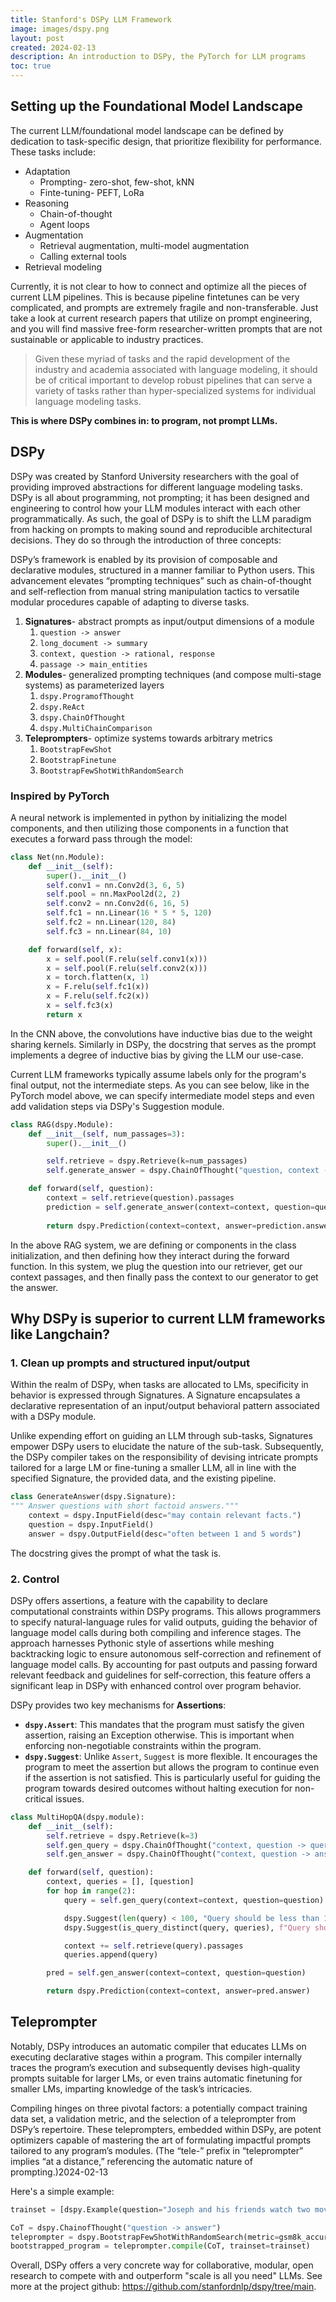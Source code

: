 ```yaml
---
title: Stanford's DSPy LLM Framework
image: images/dspy.png
layout: post
created: 2024-02-13
description: An introduction to DSPy, the PyTorch for LLM programs
toc: true
---
```


## Setting up the Foundational Model Landscape
The current LLM/foundational model landscape can be defined by dedication to task-specific design, that prioritize flexibility for performance. These tasks include:
- Adaptation
	- Prompting- zero-shot, few-shot, kNN
	- Finte-tuning- PEFT, LoRa
- Reasoning
	- Chain-of-thought
	- Agent loops
- Augmentation
	- Retrieval augmentation, multi-model augmentation
	- Calling external tools
- Retrieval modeling

Currently, it is not clear to how to connect and optimize all the pieces of current LLM pipelines. This is because pipeline fintetunes can be very complicated, and prompts are extremely fragile and non-transferable. Just take a look at current research papers that utilize on prompt engineering, and you will find massive free-form researcher-written prompts that are not sustainable or applicable to industry practices. 

> Given these myriad of tasks and the rapid development of the industry and academia associated with language modeling, it should be of critical important to develop robust pipelines that can serve a variety of tasks rather than hyper-specialized systems for individual language modeling tasks. 

**This is where DSPy combines in: to program, not prompt LLMs.**

## DSPy
DSPy was created by Stanford University researchers with the goal of providing improved abstractions for different language modeling tasks. DSPy is all about programming, not prompting; it has been designed and engineering to control how your LLM modules interact with each other programmatically.  As such, the goal of DSPy is to shift the LLM paradigm from hacking on prompts to making sound and reproducible architectural decisions. They do so through the introduction of three concepts:

DSPy’s framework is enabled by its provision of composable and declarative modules, structured in a manner familiar to Python users. This advancement elevates “prompting techniques” such as chain-of-thought and self-reflection from manual string manipulation tactics to versatile modular procedures capable of adapting to diverse tasks.

1. **Signatures**- abstract prompts as input/output dimensions of a module
	1. `question -> answer`
	2. `long_document -> summary`
	3. `context, question -> rational, response`
	4. `passage -> main_entities`
2. **Modules**- generalized prompting techniques (and compose multi-stage systems) as parameterized layers
	1. `dspy.ProgramofThought`
	2. `dspy.ReAct`
	3. `dspy.ChainOfThought`
	4. `dspy.MultiChainComparison`
3. **Teleprompters**- optimize systems towards arbitrary metrics
	1. `BootstrapFewShot`
	2. `BootstrapFinetune`
	3. `BootstrapFewShotWithRandomSearch`

### Inspired by PyTorch
A neural network is implemented in python by initializing the model components, and then utilizing those components in a function that executes a forward pass through the model:
```python
class Net(nn.Module):
	def __init__(self):
		super().__init__()
		self.conv1 = nn.Conv2d(3, 6, 5)
		self.pool = nn.MaxPool2d(2, 2)
		self.conv2 = nn.Conv2d(6, 16, 5)
		self.fc1 = nn.Linear(16 * 5 * 5, 120)
		self.fc2 = nn.Linear(120, 84)
		self.fc3 = nn.Linear(84, 10)

	def forward(self, x):
		x = self.pool(F.relu(self.conv1(x)))
		x = self.pool(F.relu(self.conv2(x)))
		x = torch.flatten(x, 1)
		x = F.relu(self.fc1(x))
		x = F.relu(self.fc2(x))
		x = self.fc3(x)
		return x
```
In the CNN above, the convolutions have inductive bias due to the weight sharing kernels. Similarly in DSPy, the docstring that serves as the prompt implements a degree of inductive bias by giving the LLM our use-case.

Current LLM frameworks typically assume labels only for the program's final output, not the intermediate steps. As you can see below, like in the PyTorch model above, we can specify intermediate model steps and even add validation steps via DSPy's Suggestion module.
```python
class RAG(dspy.Module):
	def __init__(self, num_passages=3):
		super().__init__()

		self.retrieve = dspy.Retrieve(k=num_passages)
		self.generate_answer = dspy.ChainOfThought("question, context -> answer")

	def forward(self, question):
		context = self.retrieve(question).passages
		prediction = self.generate_answer(context=context, question=question)
		
		return dspy.Prediction(context=context, answer=prediction.answer)
```
In the above RAG system, we are defining or components in the class initialization, and then defining how they interact during the forward function. In this system, we plug the question into our retriever, get our context passages, and then finally pass the context to our generator to get the answer. 

## Why DSPy is superior to current LLM frameworks like Langchain?
### 1. Clean up prompts and structured input/output
Within the realm of DSPy, when tasks are allocated to LMs, specificity in behavior is expressed through Signatures. A Signature encapsulates a declarative representation of an input/output behavioral pattern associated with a DSPy module.

Unlike expending effort on guiding an LLM through sub-tasks, Signatures empower DSPy users to elucidate the nature of the sub-task. Subsequently, the DSPy compiler takes on the responsibility of devising intricate prompts tailored for a large LM or fine-tuning a smaller LLM, all in line with the specified Signature, the provided data, and the existing pipeline.

```python
class GenerateAnswer(dspy.Signature):
""" Answer questions with short factoid answers."""
	context = dspy.InputField(desc="may contain relevant facts.")
	question = dspy.InputField()
	answer = dspy.OutputField(desc="often between 1 and 5 words")
```
The docstring gives the prompt of what the task is. 

### 2. Control
DSPy offers assertions, a feature with the capability to declare computational constraints within DSPy programs. This allows programmers to specify natural-language rules for valid outputs, guiding the behavior of language model calls during both compiling and inference stages. The approach harnesses Pythonic style of assertions while meshing backtracking logic to ensure autonomous self-correction and refinement of language model calls. By accounting for past outputs and passing forward relevant feedback and guidelines for self-correction, this feature offers a significant leap in DSPy with enhanced control over program behavior.

DSPy provides two key mechanisms for **Assertions**:
- **`dspy.Assert`**: This mandates that the program must satisfy the given assertion, raising an Exception otherwise. This is important when enforcing non-negotiable constraints within the program.
- **`dspy.Suggest`**: Unlike `Assert`, `Suggest` is more flexible. It encourages the program to meet the assertion but allows the program to continue even if the assertion is not satisfied. This is particularly useful for guiding the program towards desired outcomes without halting execution for non-critical issues.

```python
class MultiHopQA(dspy.module):
	def __init__(self):
		self.retrieve = dspy.Retrieve(k=3)
		self.gen_query = dspy.ChainOfThought("context, question -> query")
		self.gen_answer = dspy.ChainOfThought("context, question -> answer")

	def forward(self, question):
		context, queries = [], [question]
		for hop in range(2):
			query = self.gen_query(context=context, question=question)

			dspy.Suggest(len(query) < 100, "Query should be less than 100 characters")
			dspy.Suggest(is_query_distinct(query, queries), f"Query should be distinct from {queries}")

			context += self.retrieve(query).passages
			queries.append(query)

		pred = self.gen_answer(context=context, question=question)

		return dspy.Prediction(context=context, answer=pred.answer)
```
## Teleprompter 
Notably, DSPy introduces an automatic compiler that educates LLMs on executing declarative stages within a program. This compiler internally traces the program’s execution and subsequently devises high-quality prompts suitable for larger LMs, or even trains automatic finetuning for smaller LMs, imparting knowledge of the task’s intricacies.

Compiling hinges on three pivotal factors: a potentially compact training data set, a validation metric, and the selection of a teleprompter from DSPy’s repertoire. These teleprompters, embedded within DSPy, are potent optimizers capable of mastering the art of formulating impactful prompts tailored to any program’s modules. (The “tele-” prefix in “teleprompter” implies “at a distance,” referencing the automatic nature of prompting.)2024-02-13

Here's a simple example:

```python
trainset = [dspy.Example(question="Joseph and his friends watch two movies...", answer="4", ...)]

CoT = dspy.ChainofThought("question -> answer")
teleprompter = dspy.BootstrapFewShotWithRandomSearch(metric=gsm8k_accuracy)
bootstrapped_program = teleprompter.compile(CoT, trainset=trainset)
```

Overall, DSPy offers a very concrete way for collaborative, modular, open research to compete with and outperform "scale is all you need" LLMs. See more at the project github: https://github.com/stanfordnlp/dspy/tree/main.
